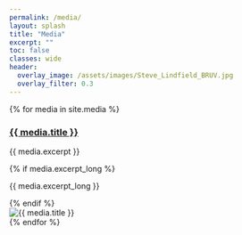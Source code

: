 ```yaml
---
permalink: /media/
layout: splash
title: "Media"
excerpt: ""
toc: false
classes: wide
header:
  overlay_image: /assets/images/Steve_Lindfield_BRUV.jpg
  overlay_filter: 0.3
---
```


<div class="media-grid">
  {% for media in site.media %}
    <div class="media-card">
      <div class="media-text">
        <a href="{{ media.external_url | default: media.url }}" target="_blank" rel="noopener">
          <h3>{{ media.title }}</h3>
        </a>
        <p class="media-subtitle">{{ media.excerpt }}</p>
        {% if media.excerpt_long %}
          <p class="media-subtitle-long">{{ media.excerpt_long }}</p>
        {% endif %}
      </div>
      <div class="media-image">
        <img src="{{ media.image }}" alt="{{ media.title }}">
      </div>
    </div>
  {% endfor %}
</div>
